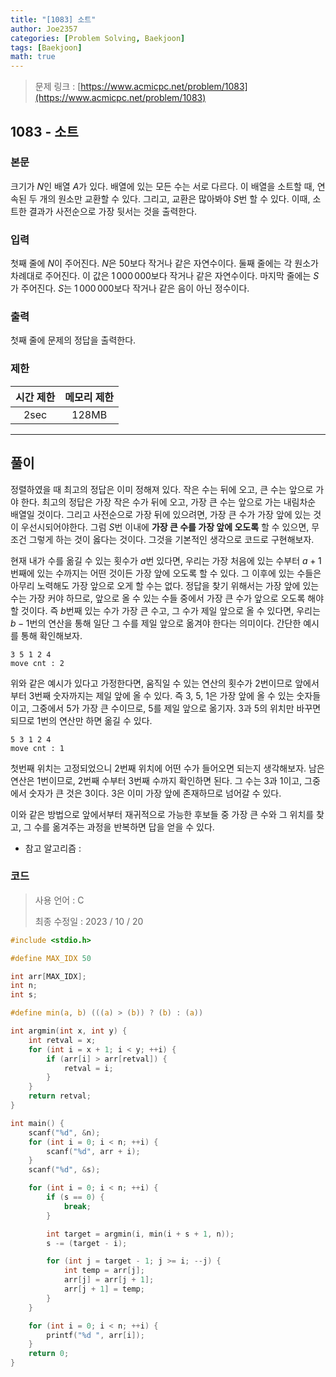 ```yaml
---
title: "[1083] 소트"
author: Joe2357
categories: [Problem Solving, Baekjoon]
tags: [Baekjoon]
math: true
---
```


> 문제 링크 : [https://www.acmicpc.net/problem/1083](https://www.acmicpc.net/problem/1083)



## 1083 - 소트

### 본문

크기가 $N$인 배열 $A$가 있다. 배열에 있는 모든 수는 서로 다르다. 이 배열을 소트할 때, 연속된 두 개의 원소만 교환할 수 있다. 그리고, 교환은 많아봐야 $S$번 할 수 있다. 이때, 소트한 결과가 사전순으로 가장 뒷서는 것을 출력한다.



### 입력

첫째 줄에 $N$이 주어진다. $N$은 $50$보다 작거나 같은 자연수이다. 둘째 줄에는 각 원소가 차례대로 주어진다. 이 값은 $1\,000\,000$보다 작거나 같은 자연수이다. 마지막 줄에는 $S$가 주어진다. $S$는 $1\,000\,000$보다 작거나 같은 음이 아닌 정수이다.



### 출력

첫째 줄에 문제의 정답을 출력한다.



### 제한

| 시간 제한 | 메모리 제한 |
| :-------: | :---------: |
|   2sec    |    128MB    |

---



## 풀이

정렬하였을 때 최고의 정답은 이미 정해져 있다. 작은 수는 뒤에 오고, 큰 수는 앞으로 가야 한다. 최고의 정답은 가장 작은 수가 뒤에 오고, 가장 큰 수는 앞으로 가는 내림차순 배열일 것이다. 그리고 사전순으로 가장 뒤에 있으려면, 가장 큰 수가 가장 앞에 있는 것이 우선시되어야한다. 그럼 $S$번 이내에 **가장 큰 수를 가장 앞에 오도록** 할 수 있으면, 무조건 그렇게 하는 것이 옳다는 것이다. 그것을 기본적인 생각으로 코드로 구현해보자.

현재 내가 수를 옮길 수 있는 횟수가 $a$번 있다면, 우리는 가장 처음에 있는 수부터 $a+1$번째에 있는 수까지는 어떤 것이든 가장 앞에 오도록 할 수 있다. 그 이후에 있는 수들은 아무리 노력해도 가장 앞으로 오게 할 수는 없다. 정답을 찾기 위해서는 가장 앞에 있는 수는 가장 커야 하므로, 앞으로 올 수 있는 수들 중에서 가장 큰 수가 앞으로 오도록 해야 할 것이다. 즉 $b$번째 있는 수가 가장 큰 수고, 그 수가 제일 앞으로 올 수 있다면, 우리는 $b-1$번의 연산을 통해 일단 그 수를 제일 앞으로 옮겨야 한다는 의미이다. 간단한 예시를 통해 확인해보자.

```
3 5 1 2 4
move cnt : 2
```

위와 같은 예시가 있다고 가정한다면, 움직일 수 있는 연산의 횟수가 2번이므로 앞에서부터 3번째 숫자까지는 제일 앞에 올 수 있다. 즉 $3$, $5$, $1$은 가장 앞에 올 수 있는 숫자들이고, 그중에서 $5$가 가장 큰 수이므로, $5$를 제일 앞으로 옮기자. $3$과 $5$의 위치만 바꾸면 되므로 1번의 연산만 하면 옮길 수 있다.

```
5 3 1 2 4
move cnt : 1
```

 첫번째 위치는 고정되었으니 2번째 위치에 어떤 수가 들어오면 되는지 생각해보자. 남은 연산은 1번이므로, 2번째 수부터 3번째 수까지 확인하면 된다. 그 수는 $3$과 $1$이고, 그중에서 숫자가 큰 것은 $3$이다. $3$은 이미 가장 앞에 존재하므로 넘어갈 수 있다.

이와 같은 방법으로 앞에서부터 재귀적으로 가능한 후보들 중 가장 큰 수와 그 위치를 찾고, 그 수를 옮겨주는 과정을 반복하면 답을 얻을 수 있다.

- 참고 알고리즘 :

  

### 코드

> 사용 언어 : C  
>
> 최종 수정일 : 2023 / 10 / 20

```c
#include <stdio.h>

#define MAX_IDX 50

int arr[MAX_IDX];
int n;
int s;

#define min(a, b) (((a) > (b)) ? (b) : (a))

int argmin(int x, int y) {
    int retval = x;
    for (int i = x + 1; i < y; ++i) {
        if (arr[i] > arr[retval]) {
            retval = i;
        }
    }
    return retval;
}

int main() {
    scanf("%d", &n);
    for (int i = 0; i < n; ++i) {
        scanf("%d", arr + i);
    }
    scanf("%d", &s);

    for (int i = 0; i < n; ++i) {
        if (s == 0) {
            break;
        }

        int target = argmin(i, min(i + s + 1, n));
        s -= (target - i);

        for (int j = target - 1; j >= i; --j) {
            int temp = arr[j];
            arr[j] = arr[j + 1];
            arr[j + 1] = temp;
        }
    }

    for (int i = 0; i < n; ++i) {
        printf("%d ", arr[i]);
    }
    return 0;
}
```
